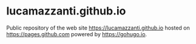 # lucamazzanti.github.io

Public repository of the web site https://lucamazzanti.github.io hosted on https://pages.github.com powered by https://gohugo.io.
